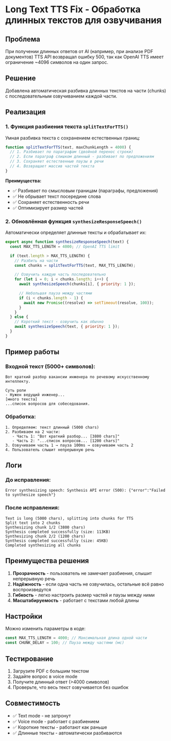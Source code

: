 # Long Text TTS Fix - Обработка длинных текстов для озвучивания

## Проблема

При получении длинных ответов от AI (например, при анализе PDF документов) TTS API возвращал ошибку 500, так как OpenAI TTS имеет ограничение ~4096 символов на один запрос.

## Решение

Добавлена автоматическая разбивка длинных текстов на части (chunks) с последовательным озвучиванием каждой части.

## Реализация

### 1. Функция разбиения текста `splitTextForTTS()`

Умная разбивка текста с сохранением естественных границ:

```javascript
function splitTextForTTS(text, maxChunkLength = 4000) {
  // 1. Разбивает по параграфам (двойной перенос строки)
  // 2. Если параграф слишком длинный - разбивает по предложениям
  // 3. Сохраняет естественные паузы в речи
  // 4. Возвращает массив частей текста
}
```

**Преимущества:**

- ✅ Разбивает по смысловым границам (параграфы, предложения)
- ✅ Не обрывает текст посередине слова
- ✅ Сохраняет естественность речи
- ✅ Оптимизирует размер частей

### 2. Обновлённая функция `synthesizeResponseSpeech()`

Автоматически определяет длинные тексты и обрабатывает их:

```javascript
export async function synthesizeResponseSpeech(text) {
  const MAX_TTS_LENGTH = 4000; // OpenAI TTS limit

  if (text.length > MAX_TTS_LENGTH) {
    // Разбить на части
    const chunks = splitTextForTTS(text, MAX_TTS_LENGTH);

    // Озвучить каждую часть последовательно
    for (let i = 0; i < chunks.length; i++) {
      await synthesizeSpeech(chunks[i], { priority: 1 });

      // Небольшая пауза между частями
      if (i < chunks.length - 1) {
        await new Promise((resolve) => setTimeout(resolve, 100));
      }
    }
  } else {
    // Короткий текст - озвучить как обычно
    await synthesizeSpeech(text, { priority: 1 });
  }
}
```

## Пример работы

### Входной текст (5000+ символов):

```
Вот краткий разбор вакансии инженера по речевому искусственному интеллекту.

Суть роли
- Нужен ведущий инженер...
[много текста]
...список вопросов для собеседования.
```

### Обработка:

```
1. Определяем: текст длинный (5000 chars)
2. Разбиваем на 2 части:
   - Часть 1: "Вот краткий разбор... [3800 chars]"
   - Часть 2: "...список вопросов... [1200 chars]"
3. Озвучиваем часть 1 → пауза 100ms → озвучиваем часть 2
4. Пользователь слышит непрерывную речь
```

## Логи

### До исправления:

```
Error synthesizing speech: Synthesis API error (500): {"error":"Failed to synthesize speech"}
```

### После исправления:

```
Text is long (5000 chars), splitting into chunks for TTS
Split text into 2 chunks
Synthesizing chunk 1/2 (3800 chars)
Synthesis completed successfully (size: 113KB)
Synthesizing chunk 2/2 (1200 chars)
Synthesis completed successfully (size: 45KB)
Completed synthesizing all chunks
```

## Преимущества решения

1. **Прозрачность** - пользователь не замечает разбиения, слышит непрерывную речь
2. **Надёжность** - если одна часть не озвучилась, остальные всё равно воспроизведутся
3. **Гибкость** - легко настроить размер частей и паузы между ними
4. **Масштабируемость** - работает с текстами любой длины

## Настройки

Можно изменить параметры в коде:

```javascript
const MAX_TTS_LENGTH = 4000; // Максимальная длина одной части
const CHUNK_DELAY = 100; // Пауза между частями (мс)
```

## Тестирование

1. Загрузите PDF с большим текстом
2. Задайте вопрос в voice mode
3. Получите длинный ответ (>4000 символов)
4. Проверьте, что весь текст озвучивается без ошибок

## Совместимость

- ✅ Text mode - не затронут
- ✅ Voice mode - работает с разбиением
- ✅ Короткие тексты - работают как раньше
- ✅ Длинные тексты - автоматически разбиваются
